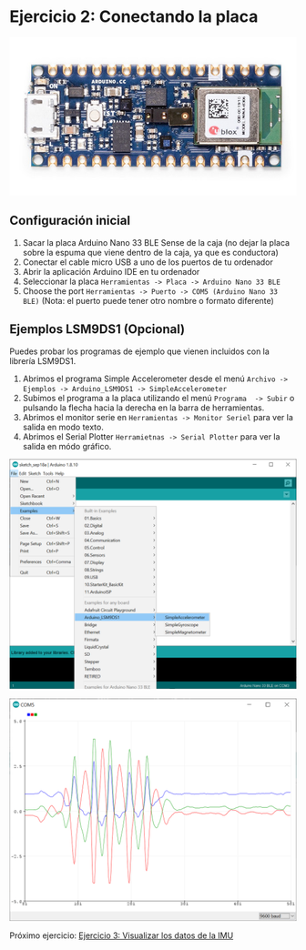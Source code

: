 # Ejercicio 2: Conectando la placa


![Foto del hardware ensamblado](../images/ble-sense.jpg)


## Configuración inicial

1. Sacar la placa Arduino Nano 33 BLE Sense de la caja (no dejar la placa sobre la espuma que viene dentro de la caja, ya que es conductora)
2. Conectar el cable micro USB a uno de los puertos de tu ordenador
3. Abrir la aplicación Arduino IDE en tu ordenador
4. Seleccionar la placa `Herramientas -> Placa -> Arduino Nano 33 BLE`
5. Choose the port `Herramientas -> Puerto -> COM5 (Arduino Nano 33 BLE)` (Nota: el puerto puede tener otro nombre o formato diferente)


## Ejemplos LSM9DS1 (Opcional)

Puedes probar los programas de ejemplo que vienen incluidos con la librería LSM9DS1.

1. Abrimos el programa Simple Accelerometer desde el menú `Archivo -> Ejemplos -> Arduino_LSM9DS1 -> SimpleAccelerometer`
2. Subimos el programa a la placa utilizando el menú `Programa  -> Subir` o pulsando la flecha hacia la derecha en la barra de herramientas.
3. Abrimos el monitor serie en `Herramientas -> Monitor Seriel` para ver la salida en modo texto.
4. Abrimos el Serial Plotter `Herramietnas -> Serial Plotter` para ver la salida en módo gráfico.

![Ejemplos Arduino LSM9DS1s](../images/lsm9ds1-examples.png)

![Salida del Serial Plotter con datos del Acelerómetro](../images/accelerometer-example-serial-plotter.png)

Próximo ejercicio: [Ejercicio 3: Visualizar los datos de la IMU](exercise3.md)
